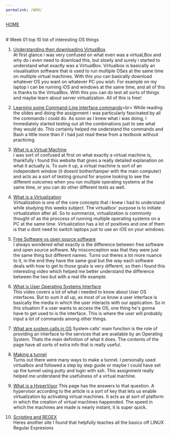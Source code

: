 ```yaml
---
permalink: /W00/
---
```

[HOME](../)

<br>
# Week 01 top 10 list of interesting OS things

1. [Understanding then downloading VirtualBox](https://www.virtualbox.org/manual/ch01.html)<br>
At first glance i was very confused on what even was a virtuaLBox and why do i even need to download this, but slowly and surely i started to understand what exactly was a VirtualBox. Virtualbox is basically an visualisation software that is used to run multiple OSes at the same time on multiple virtual machines. With this you can basically download whatever OS you want on whatever PC you wish. For example on my laptop i can be running iOS and windows at the same time, and all of this is thanks to the VirtualBox. With this you can do test all sorts of things and maybe learn about server virtualization. All of this is free!

 2. [Learning some Command-Line Interface commands](https://programminghistorian.org/en/lessons/intro-to-bash#:~:text=On%20OS%20X%20or%20many,can%20often%20achieve%20similar%20tasks.)<br>
 While reading the slides and doing the assignment i was particularly fascinated by all the commands i could do. As soon as I knew what i was doing, I Immediately started testing out all the combinations just to see what they would do. This certainly helped me understand the commands and Bash a little more than if i had just read these from a textbook without practicing.
 
 3. [What is a Virtual Machine](https://azure.microsoft.com/en-us/overview/what-is-a-virtual-machine/)<br>
i was sort of confused at first on what exactly a virtual machine is, thankfully i found this website that gives a really detailed explanation on what it actually is. To sum it up, a virtual machine is sort of an independent window (it doesnt bother/tamper with the main computer) and acts as a sort of testing ground for anyone looking to see the different outcomes when you run multiple operating systems at the same time, or you can do other different tests as well.
 
 4. [What is a Virtualization](https://www.youtube.com/watch?v=iBI31dmqSX0&ab_channel=danscourses)<br>
 Virtualization is one of the core concepts that i knew i had to understand while studying this weeks subject. The virtualbox' purpose is to initiate virtualization after all. So to summarize, virtualization is commonly thought of as the proccess of running multiple operating systems on a PC at the same time. Virtualization has a lot of positives and one of them is that u dont need to switch laptops just to use an iOS on your windows. 
 
 5. [Free Software vs open source software](https://www.youtube.com/watch?v=lrcdhzr2qnk&ab_channel=TechPerspectives)<br>
 I always wondered what exactly is the difference between free software and open source software. My misconception was that they were just the same thing but different names. Turns out theres a lot more nuance to it, in the end they have the same goal but the way each software deals with how to get to those goals is very different, so then i found this interesting video which helped me better understand the difference between the two but with a real life example.
 
 6. [What is User Operating Systems Interface](https://www.youtube.com/watch?v=psDpbWscPuE&ab_channel=NesoAcademy)<br>
 This video covers a lot of what i needed to know about User OS interfaces. But to sum it all up, as most of us know a user interface is basically the media in which the user interacts with our application. So in this situation if a user wants to access the OS, one thing he's gonna have to get used to is the interface. This is where the user will probably input a lot of commands among other things.
 
 7. [What are system calls in OS](https://www.tutorialspoint.com/what-are-system-calls-in-operating-system)
 System calls' main function is the role of providing an interface to the services that are available by an Operating System. Thats the main definition of what it does. The contents of the page have all sorts of extra info that is really useful.
 
 8. [Making a tunnel](https://osp4diss.vlsm.org/CBKadal.html)<br>
 Turns out there were many ways to make a tunnel. I personally used virtualbox and followed a step by step guide or maybe I could have set up the tunnel using putty and login with ssh. This assignment really helped me understand the usefulness of a virtual machine.
 
 9. [What is a HyperVisor](https://www.vmware.com/topics/glossary/content/hypervisor#:~:text=A%20hypervisor%2C%20also%20known%20as,such%20as%20memory%20and%20processing.)
 This page has the answers to that question. A hypervisor according to the article is a sort of key that lets us enable virtualization by activating virtual machines. It acts as at sort of platform in which the creation of virtual machines happended. The speed in which the machines are made is nearly instant, it is super quick.
 
 
 10. [Scripting and REGEX](https://www.guru99.com/linux-regular-expressions.html)<br>
 Heres another site I found that helpfully teaches all the basics off LINUX Regular Expresions
